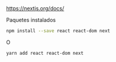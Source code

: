 #

https://nextjs.org/docs/

Paquetes instalados

```bash
npm install --save react react-dom next
```

O

```bash
yarn add react react-dom next
```